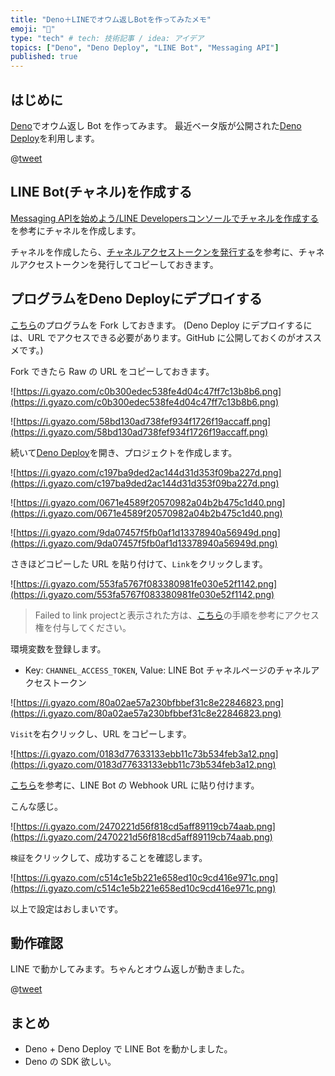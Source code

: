 ```yaml
---
title: "Deno＋LINEでオウム返しBotを作ってみたメモ"
emoji: "🦔"
type: "tech" # tech: 技術記事 / idea: アイデア
topics: ["Deno", "Deno Deploy", "LINE Bot", "Messaging API"]
published: true
---
```


## はじめに

[Deno](https://deno.land/)でオウム返し Bot を作ってみます。
最近ベータ版が公開された[Deno Deploy](https://deno.com/deploy)を利用します。

@[tweet](https://twitter.com/tmitsuoka0423/status/1378279511893057538?s=20)

## LINE Bot(チャネル)を作成する

[Messaging APIを始めよう/LINE Developersコンソールでチャネルを作成する](https://developers.line.biz/ja/docs/messaging-api/getting-started/#using-console)を参考にチャネルを作成します。

チャネルを作成したら、[チャネルアクセストークンを発行する](https://developers.line.biz/ja/docs/messaging-api/building-bot/#line-developers%E3%82%B3%E3%83%B3%E3%82%BD%E3%83%BC%E3%83%AB%E3%81%A6%E3%82%99%E3%83%9B%E3%82%99%E3%83%83%E3%83%88%E3%82%92%E8%A8%AD%E5%AE%9A%E3%81%99%E3%82%8B)を参考に、チャネルアクセストークンを発行してコピーしておきます。

## プログラムをDeno Deployにデプロイする

[こちら](https://github.com/tmitsuoka0423/deno-line-bot/blob/master/index.js)のプログラムを Fork しておきます。
(Deno Deploy にデプロイするには、URL でアクセスできる必要があります。GitHub に公開しておくのがオススメです。)

Fork できたら Raw の URL をコピーしておきます。

![https://i.gyazo.com/c0b300edec538fe4d04c47ff7c13b8b6.png](https://i.gyazo.com/c0b300edec538fe4d04c47ff7c13b8b6.png)

![https://i.gyazo.com/58bd130ad738fef934f1726f19accaff.png](https://i.gyazo.com/58bd130ad738fef934f1726f19accaff.png)

続いて[Deno Deploy](https://deno.com/deploy)を開き、プロジェクトを作成します。

![https://i.gyazo.com/c197ba9ded2ac144d31d353f09ba227d.png](https://i.gyazo.com/c197ba9ded2ac144d31d353f09ba227d.png)

![https://i.gyazo.com/0671e4589f20570982a04b2b475c1d40.png](https://i.gyazo.com/0671e4589f20570982a04b2b475c1d40.png)

![https://i.gyazo.com/9da07457f5fb0af1d13378940a56949d.png](https://i.gyazo.com/9da07457f5fb0af1d13378940a56949d.png)

さきほどコピーした URL を貼り付けて、`Link`をクリックします。

![https://i.gyazo.com/553fa5767f083380981fe030e52f1142.png](https://i.gyazo.com/553fa5767f083380981fe030e52f1142.png)

> Failed to link projectと表示された方は、[こちら](https://qiita.com/tmitsuoka0423/items/2f8392a3ed3e4ffefdfa#%E3%83%87%E3%83%97%E3%83%AD%E3%82%A4%E3%81%99%E3%82%8B%E3%82%A2%E3%83%97%E3%83%AA%E3%82%92%E7%99%BB%E9%8C%B2%E3%81%99%E3%82%8B)の手順を参考にアクセス権を付与してください。

環境変数を登録します。

- Key: `CHANNEL_ACCESS_TOKEN`, Value: LINE Bot チャネルページのチャネルアクセストークン

![https://i.gyazo.com/80a02ae57a230bfbbef31c8e22846823.png](https://i.gyazo.com/80a02ae57a230bfbbef31c8e22846823.png)

`Visit`を右クリックし、URL をコピーします。

![https://i.gyazo.com/0183d77633133ebb11c73b534feb3a12.png](https://i.gyazo.com/0183d77633133ebb11c73b534feb3a12.png)

[こちら](https://developers.line.biz/ja/docs/messaging-api/building-bot/#setting-webhook-url)を参考に、LINE Bot の Webhook URL に貼り付けます。

こんな感じ。

![https://i.gyazo.com/2470221d56f818cd5aff89119cb74aab.png](https://i.gyazo.com/2470221d56f818cd5aff89119cb74aab.png)

`検証`をクリックして、成功することを確認します。

![https://i.gyazo.com/c514c1e5b221e658ed10c9cd416e971c.png](https://i.gyazo.com/c514c1e5b221e658ed10c9cd416e971c.png)

以上で設定はおしまいです。

## 動作確認

LINE で動かしてみます。ちゃんとオウム返しが動きました。

@[tweet](https://twitter.com/tmitsuoka0423/status/1378279511893057538?s=20)

## まとめ

- Deno + Deno Deploy で LINE Bot を動かしました。
- Deno の SDK 欲しい。
